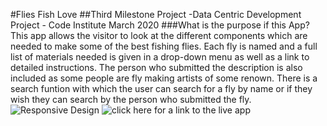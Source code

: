 #Flies Fish Love
##Third Milestone Project -Data Centric Development Project - Code Institute March 2020
###What is the purpose if this App?
This app allows the visitor to look at the different components which are needed to make some of the best fishing flies.  Each fly is named and a full list of materials needed is given in a drop-down menu as well as a link to detailed instructions.  The person who submitted the description is also included as some people are fly making artists of some renown.  There is a search funtion with which the user can search for a fly by name or if they wish they can search by the person who submitted the fly.
![Responsive Design](https://raw.githubusercontent.com/AlanOSheadev/Love-Fishing-/master/static/images/Iamresponsive.png "Responsive Design")
![click here for a link to the live app](https://flies-fish-love.herokuapp.com "Click here")

